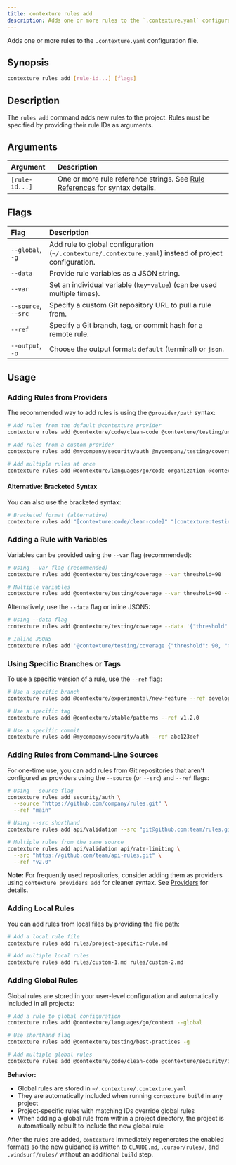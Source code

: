 ```yaml
---
title: contexture rules add
description: Adds one or more rules to the `.contexture.yaml` configuration file.
---
```

Adds one or more rules to the `.contexture.yaml` configuration file.

## Synopsis

```bash
contexture rules add [rule-id...] [flags]
```

## Description

The `rules add` command adds new rules to the project. Rules must be specified by providing their rule IDs as arguments.

## Arguments

| Argument    | Description                                                                                             |
| :---------- | :------------------------------------------------------------------------------------------------------ |
| `[rule-id...]` | One or more rule reference strings. See [Rule References](../reference/rules/rule-references) for syntax details. |

## Flags

| Flag        | Description                                                                    |
| :---------- | :----------------------------------------------------------------------------- |
| `--global`, `-g` | Add rule to global configuration (`~/.contexture/.contexture.yaml`) instead of project configuration. |
| `--data`    | Provide rule variables as a JSON string.                                       |
| `--var`     | Set an individual variable (`key=value`) (can be used multiple times).           |
| `--source`, `--src` | Specify a custom Git repository URL to pull a rule from.                       |
| `--ref`     | Specify a Git branch, tag, or commit hash for a remote rule.                   |
| `--output`, `-o` | Choose the output format: `default` (terminal) or `json`.                  |

## Usage

### Adding Rules from Providers

The recommended way to add rules is using the `@provider/path` syntax:

```bash
# Add rules from the default @contexture provider
contexture rules add @contexture/code/clean-code @contexture/testing/unit-tests

# Add rules from a custom provider
contexture rules add @mycompany/security/auth @mycompany/testing/coverage

# Add multiple rules at once
contexture rules add @contexture/languages/go/code-organization @contexture/languages/go/error-handling
```

#### Alternative: Bracketed Syntax

You can also use the bracketed syntax:

```bash
# Bracketed format (alternative)
contexture rules add "[contexture:code/clean-code]" "[contexture:testing/unit-tests]"
```

### Adding a Rule with Variables

Variables can be provided using the `--var` flag (recommended):

```bash
# Using --var flag (recommended)
contexture rules add @contexture/testing/coverage --var threshold=90

# Multiple variables
contexture rules add @contexture/testing/coverage --var threshold=90 --var framework=jest
```

Alternatively, use the `--data` flag or inline JSON5:

```bash
# Using --data flag
contexture rules add @contexture/testing/coverage --data '{"threshold": 90}'

# Inline JSON5
contexture rules add '@contexture/testing/coverage {"threshold": 90, "framework": "jest"}'
```

### Using Specific Branches or Tags

To use a specific version of a rule, use the `--ref` flag:

```bash
# Use a specific branch
contexture rules add @contexture/experimental/new-feature --ref development

# Use a specific tag
contexture rules add @contexture/stable/patterns --ref v1.2.0

# Use a specific commit
contexture rules add @mycompany/security/auth --ref abc123def
```

### Adding Rules from Command-Line Sources

For one-time use, you can add rules from Git repositories that aren't configured as providers using the `--source` (or `--src`) and `--ref` flags:

```bash
# Using --source flag
contexture rules add security/auth \
  --source "https://github.com/company/rules.git" \
  --ref "main"

# Using --src shorthand
contexture rules add api/validation --src "git@github.com:team/rules.git"

# Multiple rules from the same source
contexture rules add api/validation api/rate-limiting \
  --src "https://github.com/team/api-rules.git" \
  --ref "v2.0"
```

**Note:** For frequently used repositories, consider adding them as providers using `contexture providers add` for cleaner syntax. See [Providers](./providers.md) for details.

### Adding Local Rules

You can add rules from local files by providing the file path:

```bash
# Add a local rule file
contexture rules add rules/project-specific-rule.md

# Add multiple local rules
contexture rules add rules/custom-1.md rules/custom-2.md
```

### Adding Global Rules

Global rules are stored in your user-level configuration and automatically included in all projects:

```bash
# Add a rule to global configuration
contexture rules add @contexture/languages/go/context --global

# Use shorthand flag
contexture rules add @contexture/testing/best-practices -g

# Add multiple global rules
contexture rules add @contexture/code/clean-code @contexture/security/input-validation --global
```

**Behavior:**
- Global rules are stored in `~/.contexture/.contexture.yaml`
- They are automatically included when running `contexture build` in any project
- Project-specific rules with matching IDs override global rules
- When adding a global rule from within a project directory, the project is automatically rebuilt to include the new global rule

After the rules are added, `contexture` immediately regenerates the enabled formats so the new guidance is written to `CLAUDE.md`, `.cursor/rules/`, and `.windsurf/rules/` without an additional `build` step.
